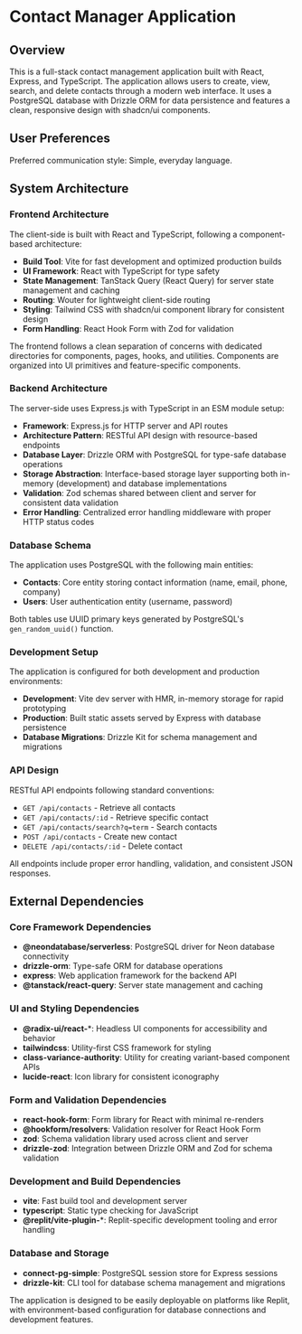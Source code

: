 # Contact Manager Application

## Overview

This is a full-stack contact management application built with React, Express, and TypeScript. The application allows users to create, view, search, and delete contacts through a modern web interface. It uses a PostgreSQL database with Drizzle ORM for data persistence and features a clean, responsive design with shadcn/ui components.

## User Preferences

Preferred communication style: Simple, everyday language.

## System Architecture

### Frontend Architecture

The client-side is built with React and TypeScript, following a component-based architecture:

- **Build Tool**: Vite for fast development and optimized production builds
- **UI Framework**: React with TypeScript for type safety
- **State Management**: TanStack Query (React Query) for server state management and caching
- **Routing**: Wouter for lightweight client-side routing
- **Styling**: Tailwind CSS with shadcn/ui component library for consistent design
- **Form Handling**: React Hook Form with Zod for validation

The frontend follows a clean separation of concerns with dedicated directories for components, pages, hooks, and utilities. Components are organized into UI primitives and feature-specific components.

### Backend Architecture

The server-side uses Express.js with TypeScript in an ESM module setup:

- **Framework**: Express.js for HTTP server and API routes
- **Architecture Pattern**: RESTful API design with resource-based endpoints
- **Database Layer**: Drizzle ORM with PostgreSQL for type-safe database operations
- **Storage Abstraction**: Interface-based storage layer supporting both in-memory (development) and database implementations
- **Validation**: Zod schemas shared between client and server for consistent data validation
- **Error Handling**: Centralized error handling middleware with proper HTTP status codes

### Database Schema

The application uses PostgreSQL with the following main entities:

- **Contacts**: Core entity storing contact information (name, email, phone, company)
- **Users**: User authentication entity (username, password)

Both tables use UUID primary keys generated by PostgreSQL's `gen_random_uuid()` function.

### Development Setup

The application is configured for both development and production environments:

- **Development**: Vite dev server with HMR, in-memory storage for rapid prototyping
- **Production**: Built static assets served by Express with database persistence
- **Database Migrations**: Drizzle Kit for schema management and migrations

### API Design

RESTful API endpoints following standard conventions:

- `GET /api/contacts` - Retrieve all contacts
- `GET /api/contacts/:id` - Retrieve specific contact
- `GET /api/contacts/search?q=term` - Search contacts
- `POST /api/contacts` - Create new contact
- `DELETE /api/contacts/:id` - Delete contact

All endpoints include proper error handling, validation, and consistent JSON responses.

## External Dependencies

### Core Framework Dependencies

- **@neondatabase/serverless**: PostgreSQL driver for Neon database connectivity
- **drizzle-orm**: Type-safe ORM for database operations
- **express**: Web application framework for the backend API
- **@tanstack/react-query**: Server state management and caching

### UI and Styling Dependencies

- **@radix-ui/react-***: Headless UI components for accessibility and behavior
- **tailwindcss**: Utility-first CSS framework for styling
- **class-variance-authority**: Utility for creating variant-based component APIs
- **lucide-react**: Icon library for consistent iconography

### Form and Validation Dependencies

- **react-hook-form**: Form library for React with minimal re-renders
- **@hookform/resolvers**: Validation resolver for React Hook Form
- **zod**: Schema validation library used across client and server
- **drizzle-zod**: Integration between Drizzle ORM and Zod for schema validation

### Development and Build Dependencies

- **vite**: Fast build tool and development server
- **typescript**: Static type checking for JavaScript
- **@replit/vite-plugin-***: Replit-specific development tooling and error handling

### Database and Storage

- **connect-pg-simple**: PostgreSQL session store for Express sessions
- **drizzle-kit**: CLI tool for database schema management and migrations

The application is designed to be easily deployable on platforms like Replit, with environment-based configuration for database connections and development features.